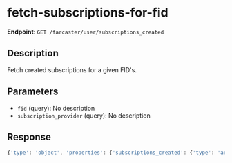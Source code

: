# fetch-subscriptions-for-fid

**Endpoint**: `GET /farcaster/user/subscriptions_created`

## Description
Fetch created subscriptions for a given FID's.

## Parameters
- `fid` (query): No description
- `subscription_provider` (query): No description

## Response
```typescript
{'type': 'object', 'properties': {'subscriptions_created': {'type': 'array', 'items': {'$ref': '#/components/schemas/Subscriptions'}}}}
```
